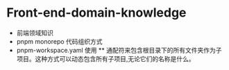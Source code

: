 # Front-end-domain-knowledge
* 前端领域知识 
* pnpm monorepo 代码组织方式
* pnpm-workspace.yaml 使用 \*\* 通配符来包含根目录下的所有文件夹作为子项目。这种方式可以动态包含所有子项目,无论它们的名称是什么。
